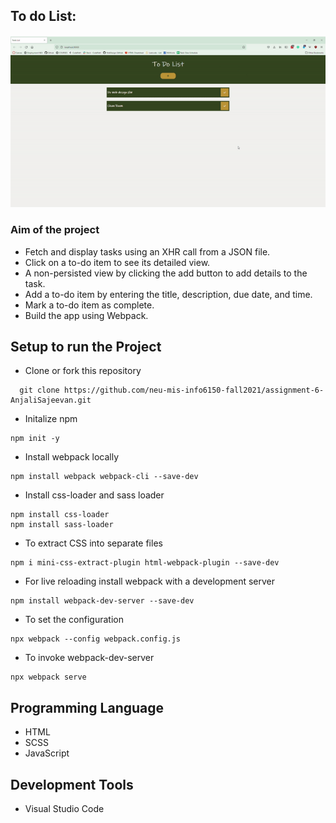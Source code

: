 ## To do List:

![To do list Demo](demo/todolist.gif)

### Aim of the project
- Fetch and display tasks using an XHR call from a JSON file.
- Click on a to-do item to see its detailed view.
- A non-persisted view by clicking the add button to add details to the task.
- Add a to-do item by entering the title, description, due date, and time.
- Mark a to-do item as complete.
- Build the app using Webpack.

## Setup to run the Project
 - Clone or fork this repository
```
  git clone https://github.com/neu-mis-info6150-fall2021/assignment-6-AnjaliSajeevan.git
```
- Initalize npm
```
npm init -y
```
- Install webpack locally 
```
npm install webpack webpack-cli --save-dev
```
- Install css-loader and sass loader
```
npm install css-loader
npm install sass-loader
```
- To extract CSS into separate files
```
npm i mini-css-extract-plugin html-webpack-plugin --save-dev
```
- For live reloading install webpack with a development server
```
npm install webpack-dev-server --save-dev
```
-  To set the configuration
```
npx webpack --config webpack.config.js
```
-  To invoke webpack-dev-server
```
npx webpack serve
```

## Programming Language 
- HTML
- SCSS
- JavaScript

## Development Tools
 -  Visual Studio Code
 
